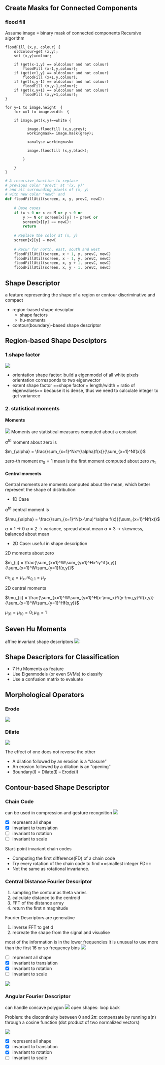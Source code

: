 
## Create Masks for Connected Components
### flood fill
Assume image = binary mask of connected components
Recursive algorithm 
```
floodFill (x,y, colour) {
	oldcolour=get (x,y);
	set (x,y)=colour;

	if (get(x-1,y) == oldcolour and not colour)
		floodFill (x-1,y,colour);
	if (get(x+1,y) == oldcolour and not colour)
		floodFill (x+1,y,colour);
	if (get(x,y-1) == oldcolour and not colour)
		floodFill (x,y-1,colour);
	if (get(x,y+1) == oldcolour and not colour)
		floodFill (x,y+1,colour);
}

for y=1 to image.height  {
    for x=1 to image.width  {

	if image.get(x,y)==white {

	      image.floodfill (x,y,grey);
	      workingmask= image.mask(grey);

	      <analyse workingmask>

	      image.floodfill (x,y,black);

	    }

    }
}
```

``` python
# A recursive function to replace  
# previous color 'prevC' at '(x, y)'  
# and all surrounding pixels of (x, y)  
# with new color 'newC' and  
def floodFillUtil(screen, x, y, prevC, newC): 
      
    # Base cases 
    if (x < 0 or x >= M or y < 0 or 
        y >= N or screen[x][y] != prevC or 
        screen[x][y] == newC): 
        return
  
    # Replace the color at (x, y) 
    screen[x][y] = newC 
  
    # Recur for north, east, south and west 
    floodFillUtil(screen, x + 1, y, prevC, newC) 
    floodFillUtil(screen, x - 1, y, prevC, newC) 
    floodFillUtil(screen, x, y + 1, prevC, newC) 
    floodFillUtil(screen, x, y - 1, prevC, newC) 

```

## Shape Descriptor
a feature representing the shape of a region or contour
discriminative and compact
* region-based shape desciptor
    * shape factors
    * hu-moments
* contour(boundary)-based shape descriptor


## Region-based Shape Desciptors
### 1.shape factor
![](images\shape.png)
* orientation shape factor:
build a eigenmodel of all white pixels
orientation corresponds to two eigenvector
* extent shape factor
==shape factor = length/width = ratio of eigenvalues==
because it is dense, thus we need to calculate integer to get variancce

### 2. statistical moments
#### Moments
![](images\moment.png)
Moments are statistical measures computed about a constant

$\alpha^{th}$ moment about zero is

$m_{\alpha} = \frac{\sum_{x=1}^Nx^{\alpha}f(x)}{\sum_{x=1}^Nf(x)}$

zero-th moment $m_0 = 1$
mean is the first moment computed about zero $m_1$

#### Central moments
Central moments are moments computed about the mean, which better represent the shape of distribution
* 1D Case

$\alpha^{th}$ central moment is

$\mu_{\alpha} = \frac{\sum_{x=1}^N(x-\mu)^\alpha f(x)}{\sum_{x=1}^Nf(x)}$

$\alpha=1$ -> 0
$\alpha=2$ -> variance, spread about mean
$\alpha=3$ -> skewness, balanced about mean



* 2D Case: useful in shape description

2D moments about zero 

$m_{ij} = \frac{\sum_{x=1}^W\sum_{y=1}^Hx^iy^if(x,y)}{\sum_{x=1}^W\sum_{y=1}f(x,y)}$

$m_{1,0} = \mu_{x}, m_{0,1} = \mu_{y}$

2D central moments

$\mu_{ij} = \frac{\sum_{x=1}^W\sum_{y=1}^H(x-\mu_x)^i(y-\mu_y)^if(x,y)}{\sum_{x=1}^W\sum_{y=1}^Hf(x,y)}$

$\mu_{01} = \mu_{10} = 0; \mu_{11}=1$


## Seven Hu Moments
affine invariant shape descriptors
![](images\hu.png)  

## Shape Descriptors for Classification
* 7 Hu Moments as feature
* Use Eigenmodels (or even SVMs) to classify
* Use a confusion matrix to evaluate

## Morphological Operators
### Erode
![](images\erode.png)
### Dilate
![](images\dilate.png)

The effect of one does not reverse the other
* A dilation followed by an erosion is a “closure”
* An erosion followed by a dilation is an “opening”
* Boundary(I) = Dilate(I) – Erode(I)


## Contour-based Shape Descriptor
### Chain Code
can be used in compression and gesture recognition 
![](images\chaincode.png)
* [x] represent all shape
* [x] invariant to translation
* [ ] invariant to rotation
* [ ] invariant to scale

Start-point invariant chain codes
* Computing the first difference(FD) of a chain code
* Try every rotation of the chain code to find ==smallest integer FD==
* Not the same as rotational invariance. 

### Central Distance Fourier Descriptor
1. sampling the contour as theta varies
2. calculate distance to the centroid 
3. FFT of the distance array
4. return the first n magnitude

Fourier Descriptors are generative
1. inverse FFT to get d
2. recreate the shape from the signal and visualise

most of the information is in the lower frequencies
It is unusual to use more than the first 16 or so frequency bins
![](images\fourierdescriptor.png)
* [ ] represent all shape
* [x] invariant to translation
* [x] invariant to rotation
* [ ] invariant to scale

![](images\FDclassification.png)

### Angular Fourier Descriptor
can handle concave polygon
![](images\angularFourier.png)
open shapes: loop back

Problem: the discontinuity between 0 and $2\pi$:
compensate by running a(n) through a cosine function (dot product of two normalized vectors)

![](images\FDsin.png)

* [x] represent all shape
* [x] invariant to translation
* [x] invariant to rotation
* [ ] invariant to scale
